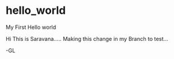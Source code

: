 # hello_world
My First Hello world


Hi This is Saravana..... Making this change in my Branch to test...

-GL
